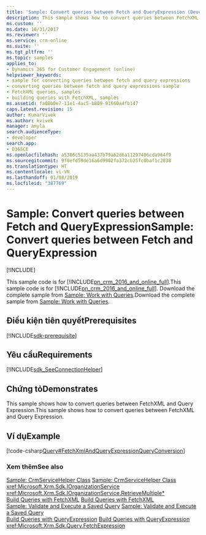 ```yaml
---
title: 'Sample: Convert queries between Fetch and QueryExpression (Developer Guide for Dynamics 365 for Customer Engagement)| MicrosoftDocs'
description: This sample shows how to convert queries between FetchXML and Query Expression
ms.custom: ''
ms.date: 10/31/2017
ms.reviewer: ''
ms.service: crm-online
ms.suite: ''
ms.tgt_pltfrm: ''
ms.topic: samples
applies_to:
- Dynamics 365 for Customer Engagement (online)
helpviewer_keywords:
- sample for converting queries between fetch and query expressions
- converting queries between fetch and query expressions sample
- FetchXML queries, samples
- building queries with FetchXML, samples
ms.assetid: fa08b0e7-11e1-4ac5-b809-91660a4fb147
caps.latest.revision: 15
author: KumarVivek
ms.author: kvivek
manager: amyla
search.audienceType:
- developer
search.app:
- D365CE
ms.openlocfilehash: a5386c5135aa437b79a62d6a11297406cda964f9
ms.sourcegitcommit: 9f0efd59de16a6d9902fa372cb25fc0baf1c2838
ms.translationtype: HT
ms.contentlocale: vi-VN
ms.lasthandoff: 01/08/2019
ms.locfileid: "387769"
---
```

# <a name="sample-convert-queries-between-fetch-and-queryexpression"></a><span data-ttu-id="6ce0e-103">Sample: Convert queries between Fetch and QueryExpression</span><span class="sxs-lookup"><span data-stu-id="6ce0e-103">Sample: Convert queries between Fetch and QueryExpression</span></span>

[!INCLUDE[](../../includes/cc_applies_to_update_9_0_0.md)]

<span data-ttu-id="6ce0e-104">This sample code   is for [!INCLUDE[pn_crm_2016_and_online_full](../../includes/pn-crm-2016-and-online-full.md)].</span><span class="sxs-lookup"><span data-stu-id="6ce0e-104">This sample code   is for [!INCLUDE[pn_crm_2016_and_online_full](../../includes/pn-crm-2016-and-online-full.md)].</span></span> <span data-ttu-id="6ce0e-105">Download the complete sample from [Sample: Work with Queries](https://code.msdn.microsoft.com/Sample-Work-with-Queries-8265a78e).</span><span class="sxs-lookup"><span data-stu-id="6ce0e-105">Download the complete sample from [Sample: Work with Queries](https://code.msdn.microsoft.com/Sample-Work-with-Queries-8265a78e).</span></span> 

## <a name="prerequisites"></a><span data-ttu-id="6ce0e-106">Điều kiện tiên quyết</span><span class="sxs-lookup"><span data-stu-id="6ce0e-106">Prerequisites</span></span>
[!INCLUDE[sdk-prerequisite](../../includes/sdk-prerequisite.md)]
  
## <a name="requirements"></a><span data-ttu-id="6ce0e-107">Yêu cầu</span><span class="sxs-lookup"><span data-stu-id="6ce0e-107">Requirements</span></span>  
[!INCLUDE[sdk_SeeConnectionHelper](../../includes/sdk-seeconnectionhelper.md)]
  
## <a name="demonstrates"></a><span data-ttu-id="6ce0e-108">Chứng tỏ</span><span class="sxs-lookup"><span data-stu-id="6ce0e-108">Demonstrates</span></span>  
 <span data-ttu-id="6ce0e-109">This sample shows how to convert queries between FetchXML and  Query Expression.</span><span class="sxs-lookup"><span data-stu-id="6ce0e-109">This sample shows how to convert queries between FetchXML and  Query Expression.</span></span>  
  
## <a name="example"></a><span data-ttu-id="6ce0e-110">Ví dụ</span><span class="sxs-lookup"><span data-stu-id="6ce0e-110">Example</span></span>  
 [!code-csharp[Query#FetchXmlAndQueryExpressionQueryConversion](../../snippets/csharp/CRMV8/query/cs/fetchxmlandqueryexpressionqueryconversion.cs#fetchxmlandqueryexpressionqueryconversion)]  
  
### <a name="see-also"></a><span data-ttu-id="6ce0e-111">Xem thêm</span><span class="sxs-lookup"><span data-stu-id="6ce0e-111">See also</span></span>  
 <span data-ttu-id="6ce0e-112">[Sample: CrmServiceHelper Class](helper-code-serverconnection-class.md) </span><span class="sxs-lookup"><span data-stu-id="6ce0e-112">[Sample: CrmServiceHelper Class](helper-code-serverconnection-class.md) </span></span>  
<xref:Microsoft.Xrm.Sdk.IOrganizationService>   
 <xref:Microsoft.Xrm.Sdk.IOrganizationService.RetrieveMultiple*>   
 <span data-ttu-id="6ce0e-113">[Build Queries with FetchXML](build-queries-fetchxml.md) </span><span class="sxs-lookup"><span data-stu-id="6ce0e-113">[Build Queries with FetchXML](build-queries-fetchxml.md) </span></span>  
 <span data-ttu-id="6ce0e-114">[Sample: Validate and Execute a Saved Query](sample-validate-execute-saved-query.md) </span><span class="sxs-lookup"><span data-stu-id="6ce0e-114">[Sample: Validate and Execute a Saved Query](sample-validate-execute-saved-query.md) </span></span>  
 <span data-ttu-id="6ce0e-115">[Build Queries with QueryExpression](build-queries-with-queryexpression.md) </span><span class="sxs-lookup"><span data-stu-id="6ce0e-115">[Build Queries with QueryExpression](build-queries-with-queryexpression.md) </span></span>  
 <xref:Microsoft.Xrm.Sdk.Query.FetchExpression>
